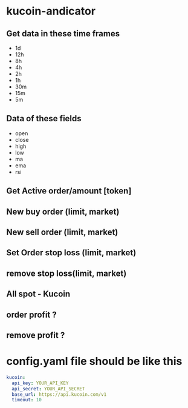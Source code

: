 # kucoin-andicator

## Get data in these time frames
* 1d
* 12h
* 8h
* 4h
* 2h
* 1h
* 30m
* 15m
* 5m

## Data of these fields 
* open 
* close
* high
* low
* ma
* ema
* rsi


## Get Active order/amount [token]
## New buy order (limit, market)
## New sell order (limit, market)
## Set Order stop loss (limit, market) 
## remove stop loss(limit, market)
## All spot - Kucoin
## order profit ?
## remove profit ?



# config.yaml file should be like this
```yaml
kucoin:
  api_key: YOUR_API_KEY
  api_secret: YOUR_API_SECRET
  base_url: https://api.kucoin.com/v1
  timeout: 10
```